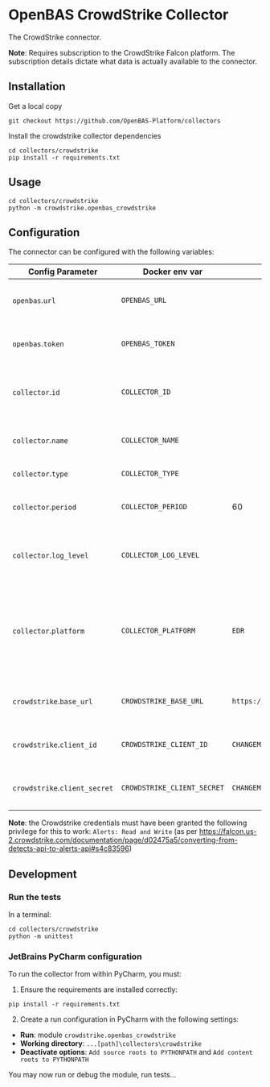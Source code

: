 # OpenBAS CrowdStrike Collector

The CrowdStrike connector.

**Note**: Requires subscription to the CrowdStrike Falcon platform. The subscription
details dictate what data is actually available to the connector.

## Installation

Get a local copy
```commandline
git checkout https://github.com/OpenBAS-Platform/collectors
```

Install the crowdstrike collector dependencies
```commandline
cd collectors/crowdstrike
pip install -r requirements.txt
```

## Usage
```commandline
cd collectors/crowdstrike
python -m crowdstrike.openbas_crowdstrike
```

## Configuration

The connector can be configured with the following variables:

| Config Parameter              | Docker env var              | Default                       | Description                                                                                  |
|-------------------------------|-----------------------------|-------------------------------|----------------------------------------------------------------------------------------------|
| `openbas`.`url`               | `OPENBAS_URL`               |                               | The URL to the OpenBAS instance                                                              |
| `openbas`.`token`             | `OPENBAS_TOKEN`             |                               | The auth token to the OpenBAS instance                                                       |
| `collector`.`id`              | `COLLECTOR_ID`              |                               | Unique ID of the running collector instance                                                  |
| `collector`.`name`            | `COLLECTOR_NAME`            |                               | Name of the collector (visible in UI)                                                        |
| `collector`.`type`            | `COLLECTOR_TYPE`            |                               | Type of the collector                                                                        |
| `collector`.`period`          | `COLLECTOR_PERIOD`          | 60                            | Period for collection cycle (int, seconds)                                                   |
| `collector`.`log_level`       | `COLLECTOR_LOG_LEVEL`       |                               | Threshold for log severity in console output                                                 |
| `collector`.`platform`        | `COLLECTOR_PLATFORM`        | `EDR`                         | Type of security platform this collector works for. One of: `EDR, XDR, SIEM, SOAR, NDR, ISPM` |
| `crowdstrike`.`base_url`      | `CROWDSTRIKE_BASE_URL`      | `https://api.crowdstrike.com` | The base URL for the CrowdStrike APIs.                                                       |
| `crowdstrike`.`client_id`     | `CROWDSTRIKE_CLIENT_ID`     | `CHANGEME`                    | The CrowdStrike API client ID.                                                               |
| `crowdstrike`.`client_secret` | `CROWDSTRIKE_CLIENT_SECRET` | `CHANGEME`                    | The CrowdStrike API client secret.                                                           |

**Note**: the Crowdstrike credentials must have been granted the following privilege for this to work: `Alerts: Read and Write`
(as per https://falcon.us-2.crowdstrike.com/documentation/page/d02475a5/converting-from-detects-api-to-alerts-api#s4c83596)

## Development

### Run the tests
In a terminal:
```commandline
cd collectors/crowdstrike
python -m unittest
```

### JetBrains PyCharm configuration
To run the collector from within PyCharm, you must:

1. Ensure the requirements are installed correctly:
```commandline
pip install -r requirements.txt
```

2. Create a run configuration in PyCharm with the following settings:
* **Run**: module `crowdstrike.openbas_crowdstrike`
* **Working directory**: `...[path]\collectors\crowdstrike`
* **Deactivate options**: `Add source roots to PYTHONPATH` and `Add content roots to PYTHONPATH`

You may now run or debug the module, run tests...